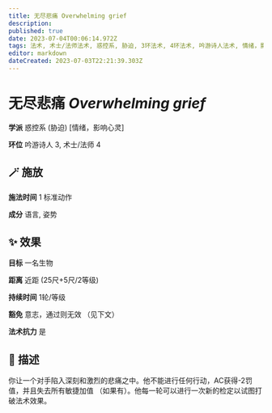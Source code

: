 ```yaml
---
title: 无尽悲痛 Overwhelming grief
description: 
published: true
date: 2023-07-04T00:06:14.972Z
tags: 法术, 术士/法师法术, 惑控系, 胁迫, 3环法术, 4环法术, 吟游诗人法术, 情绪，影响心灵
editor: markdown
dateCreated: 2023-07-03T22:21:39.303Z
---
```


# **无尽悲痛** *Overwhelming grief*

**学派** 惑控系 (胁迫) \[情绪，影响心灵\] 

**环位** 吟游诗人 3, 术士/法师 4

## 🪄 施放

**施法时间** 1 标准动作

**成分** 语言, 姿势

## ✨ 效果 

**目标** 一名生物 

**距离** 近距 (25尺+5尺/2等级)  

**持续时间** 1轮/等级 

**豁免** 意志，通过则无效 （见下文）

**法术抗力** 是

## 📖 描述

你让一个对手陷入深刻和激烈的悲痛之中。他不能进行任何行动，AC获得-2罚值，并且失去所有敏捷加值 （如果有）。他每一轮可以进行一次新的检定以试图打破法术效果。
    